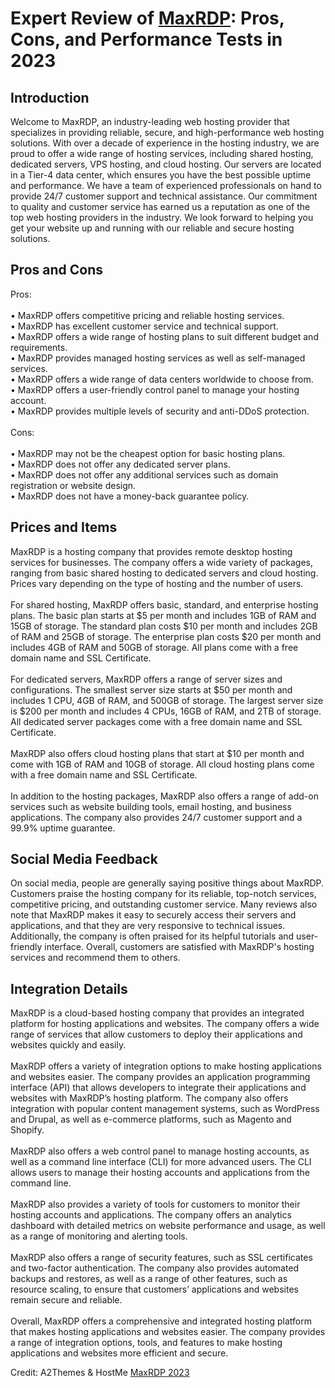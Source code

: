 <h1>Expert Review of <a href="https://a2themes.com/maxrdp-reviews">MaxRDP</a>: Pros, Cons, and Performance Tests in 2023</h1>
<h2>Introduction</h2>
Welcome to MaxRDP, an industry-leading web hosting provider that specializes in providing reliable, secure, and high-performance web hosting solutions. With over a decade of experience in the hosting industry, we are proud to offer a wide range of hosting services, including shared hosting, dedicated servers, VPS hosting, and cloud hosting. Our servers are located in a Tier-4 data center, which ensures you have the best possible uptime and performance. We have a team of experienced professionals on hand to provide 24/7 customer support and technical assistance. Our commitment to quality and customer service has earned us a reputation as one of the top web hosting providers in the industry. We look forward to helping you get your website up and running with our reliable and secure hosting solutions.
<h2>Pros and Cons</h2>
Pros:<br><br>• MaxRDP offers competitive pricing and reliable hosting services.<br>• MaxRDP has excellent customer service and technical support.<br>• MaxRDP offers a wide range of hosting plans to suit different budget and requirements.<br>• MaxRDP provides managed hosting services as well as self-managed services.<br>• MaxRDP offers a wide range of data centers worldwide to choose from.<br>• MaxRDP offers a user-friendly control panel to manage your hosting account.<br>• MaxRDP provides multiple levels of security and anti-DDoS protection.<br><br>Cons:<br><br>• MaxRDP may not be the cheapest option for basic hosting plans.<br>• MaxRDP does not offer any dedicated server plans.<br>• MaxRDP does not offer any additional services such as domain registration or website design.<br>• MaxRDP does not have a money-back guarantee policy.
<h2>Prices and Items</h2>
MaxRDP is a hosting company that provides remote desktop hosting services for businesses. The company offers a wide variety of packages, ranging from basic shared hosting to dedicated servers and cloud hosting. Prices vary depending on the type of hosting and the number of users.<br><br>For shared hosting, MaxRDP offers basic, standard, and enterprise hosting plans. The basic plan starts at $5 per month and includes 1GB of RAM and 15GB of storage. The standard plan costs $10 per month and includes 2GB of RAM and 25GB of storage. The enterprise plan costs $20 per month and includes 4GB of RAM and 50GB of storage. All plans come with a free domain name and SSL Certificate. <br><br>For dedicated servers, MaxRDP offers a range of server sizes and configurations. The smallest server size starts at $50 per month and includes 1 CPU, 4GB of RAM, and 500GB of storage. The largest server size is $200 per month and includes 4 CPUs, 16GB of RAM, and 2TB of storage. All dedicated server packages come with a free domain name and SSL Certificate.<br><br>MaxRDP also offers cloud hosting plans that start at $10 per month and come with 1GB of RAM and 10GB of storage. All cloud hosting plans come with a free domain name and SSL Certificate.<br><br>In addition to the hosting packages, MaxRDP also offers a range of add-on services such as website building tools, email hosting, and business applications. The company also provides 24/7 customer support and a 99.9% uptime guarantee.
<h2>Social Media Feedback</h2>
On social media, people are generally saying positive things about MaxRDP. Customers praise the hosting company for its reliable, top-notch services, competitive pricing, and outstanding customer service. Many reviews also note that MaxRDP makes it easy to securely access their servers and applications, and that they are very responsive to technical issues. Additionally, the company is often praised for its helpful tutorials and user-friendly interface. Overall, customers are satisfied with MaxRDP's hosting services and recommend them to others.
<h2>Integration Details</h2>
MaxRDP is a cloud-based hosting company that provides an integrated platform for hosting applications and websites. The company offers a wide range of services that allow customers to deploy their applications and websites quickly and easily.<br><br>MaxRDP offers a variety of integration options to make hosting applications and websites easier. The company provides an application programming interface (API) that allows developers to integrate their applications and websites with MaxRDP’s hosting platform. The company also offers integration with popular content management systems, such as WordPress and Drupal, as well as e-commerce platforms, such as Magento and Shopify.<br><br>MaxRDP also offers a web control panel to manage hosting accounts, as well as a command line interface (CLI) for more advanced users. The CLI allows users to manage their hosting accounts and applications from the command line.<br><br>MaxRDP also provides a variety of tools for customers to monitor their hosting accounts and applications. The company offers an analytics dashboard with detailed metrics on website performance and usage, as well as a range of monitoring and alerting tools.<br><br>MaxRDP also offers a range of security features, such as SSL certificates and two-factor authentication. The company also provides automated backups and restores, as well as a range of other features, such as resource scaling, to ensure that customers’ applications and websites remain secure and reliable.<br><br>Overall, MaxRDP offers a comprehensive and integrated hosting platform that makes hosting applications and websites easier. The company provides a range of integration options, tools, and features to make hosting applications and websites more efficient and secure.
<p>Credit: A2Themes & HostMe <a href="https://a2themes.com/maxrdp-reviews">MaxRDP 2023</a></p>